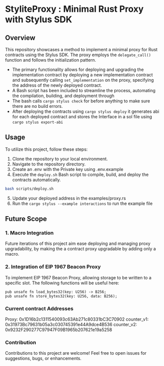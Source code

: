 # StyliteProxy   : Minimal Rust Proxy with Stylus SDK

## Overview

This repository showcases a method to implement a minimal proxy for Rust contracts using the Stylus SDK. The proxy employs the `delegate_call()` function and follows the initialization pattern.
- The primary functionality allows for deploying and upgrading the implementation contract by deploying a new implementation contract and subsequently calling `set_implementation` on the proxy, specifying the address of the newly deployed contract.
- A Bash script has been included to streamline the process, automating the compilation, building, and deployment through 
- The bash calls `cargo stylus check` for before anything to make sure there are no build errors.
- After deploying the contracts using `cargo stylus deploy` it generates abi for each deployed contract and stores the Interface in a sol file using `cargo stylus export-abi`

## Usage

To utilize this project, follow these steps:

1. Clone the repository to your local environment.
2. Navigate to the repository directory.
3. Create an .env with the Private key using .env.example
4. Execute the `deploy.sh` Bash script to compile, build, and deploy the contracts automatically.

```bash
bash scripts/deploy.sh
```
5. Update your deployed address in the examples/proxy.rs
6. Run the `cargo stylus --example interactions` to run the example file

## Future Scope
### 1. Macro Integration
Future iterations of this project aim ease deploying and managing proxy upgradability, by making the a contract proxy upgradable by adding only a macro.


### 2. Integration of EIP 1967 Beacon Proxy
To implement EIP 1967 Beacon Proxy, allowing storage to be written to a specific slot. The following functions will be useful here:
```
pub unsafe fn load_bytes32(key: U256) -> B256;
pub unsafe fn store_bytes32(key: U256, data: B256);
```

### Current contract Addresses
Proxy: 0x1D16b2c1311540093c63Ab271c80331bC3C70902
counter_v1: 0x31973Bc79631b05a3c030745391e44A9dce4B536
counter_v2: 0x9232F290277C97947F09B1965b207621e19a5258

### Contribution
Contributions to this project are welcome! Feel free to open issues for suggestions, bugs, or enhancements.

